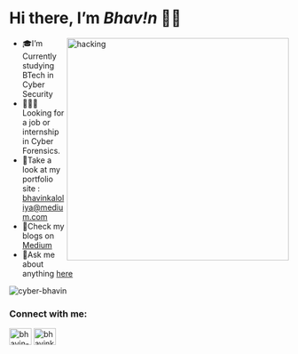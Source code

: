<h1 class="code-line" data-line-start=0 data-line-end=1 ><a id="Hi_there_Im__Bhavn___0"></a>Hi there, I’m <em>Bhav!n</em> 👋🏻</h1>

<ul>

<img align="right" alt="hacking" width="400" src="https://media.tenor.com/zzntm2_9B3gAAAAC/hacker.gif">


<li class="has-line-data" data-line-start="2" data-line-end="3">🎓I’m Currently studying BTech in Cyber Security</li>
<li class="has-line-data" data-line-start="3" data-line-end="4">👨🏻‍💻Looking for a job or internship in Cyber Forensics.</li>
<li class="has-line-data" data-line-start="5" data-line-end="6">👀Take a look at my portfolio site : <a href="mailto:bhavinkaloliya@medium.com">bhavinkaloliya@medium.com</a></li>
<li class="has-line-data" data-line-start="6" data-line-end="7">📝Check my blogs on <a href="https://medium.com/@bhavinkaloliya">Medium</a></li>
<li class="has-line-data" data-line-start="7" data-line-end="8">📨Ask me about anything <a href="https://mail.google.com/mail/u/0/#inbox?compose=GTvVlcRwPVlKncGbWtXqJCKHsnRvDjpVxhZMLppzXbmdrQnCqkdwlQrkLDFPJLfKCzNpSnBHxrGbb">here</a> </li>
</ul>


<p align="left"> <img src="https://komarev.com/ghpvc/?username=cyber-bhavin&label=Profile%20views&color=0e75b6&style=flat" alt="cyber-bhavin" /> </p>


<h3 align="left">Connect with me:</h3>
<p align="left">
<a href="https://linkedin.com/in/bhavin-kaloliya" target="blank"><img align="center" src="https://raw.githubusercontent.com/rahuldkjain/github-profile-readme-generator/master/src/images/icons/Social/linked-in-alt.svg" alt="bhavin-kaloliya" height="30" width="40" /></a>
<a href="https://twitter.com/bhavinkaloliya" target="blank"><img align="center" src="https://raw.githubusercontent.com/rahuldkjain/github-profile-readme-generator/master/src/images/icons/Social/twitter.svg" alt="bhavinkaloliya" height="30" width="40" /></a>
</p>
